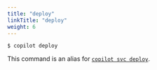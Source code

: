 ```yaml
---
title: "deploy"
linkTitle: "deploy"
weight: 6
---
```


```
$ copilot deploy
```

This command is an alias for [`copilot svc deploy`](docs/commands/svc/deploy).